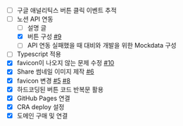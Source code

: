 - [ ] 구글 애널리틱스 버튼 클릭 이벤트 추적
- [ ] 노션 API 연동
  - [ ] 설명 글
  - [x] 버튼 구성 [#9](https://github.com/kty0529/Ayna/pull/9)
  - [ ] API 연동 실패했을 때 대비와 개발을 위한 Mockdata 구성
- [ ] Typescript 적용
- [x] favicon이 나오지 않는 문제 수정 [#10](https://github.com/kty0529/Ayna/pull/10)
- [x] Share 썸네일 이미지 제작 [#6](https://github.com/kty0529/Ayna/pull/6)
- [x] favicon 변경 [#5](https://github.com/kty0529/Ayna/pull/5) [#8](https://github.com/kty0529/Ayna/pull/8) 
- [x] 하드코딩된 버튼 코드 반복문 활용
- [x] GitHub Pages 연결
- [x] CRA deploy 설정
- [x] 도메인 구매 및 연결
